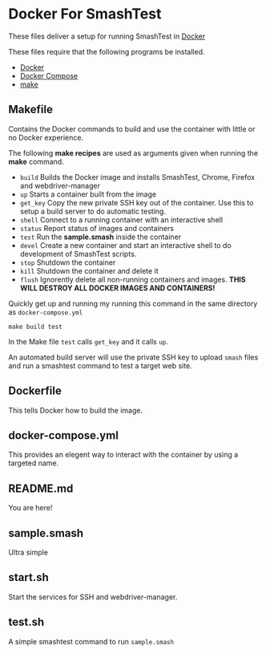 # Docker For SmashTest
These files deliver a setup for running SmashTest in [Docker](https://github.com/docker/docker-ce)

These files require that the following programs be installed.
 - [Docker](https://www.docker.com/)
 - [Docker Compose](https://docs.docker.com/compose/)
 - [make](https://www.gnu.org/software/make/)

## Makefile
Contains the Docker commands to build and use the container with little or no Docker experience.

The following **make recipes** are used as arguments given when running the **make** command.
 - ``build`` Builds the Docker image and installs SmashTest, Chrome, Firefox and webdriver-manager
 - ``up`` Starts a container built from the image
 - ``get_key`` Copy the new private SSH key out of the container. Use this to setup a build server to do automatic testing.
 - ``shell`` Connect to a running container with an interactive shell
 - ``status`` Report status of images and containers
 - ``test`` Run the **sample.smash** inside the container
 - ``devel`` Create a new container and start an interactive shell to do development of SmashTest scripts.
 - ``stop`` Shutdown the container
 - ``kill`` Shutdown the container and delete it
 - ``flush`` Ignorently delete all non-running containers and images. **THIS WILL DESTROY ALL DOCKER IMAGES AND CONTAINERS!**

Quickly get up and running my running this command in the same directory as ``docker-compose.yml``
```make
make build test
```
In the Make file ``test`` calls ``get_key`` and it calls ``up``.

An automated build server will use the private SSH key to upload ``smash`` files and run a smashtest command to test a target web site.

## Dockerfile
This tells Docker how to build the image.

## docker-compose.yml
This provides an elegent way to interact with the container by using a targeted name.

## README.md
You are here!

## sample.smash
Ultra simple 

## start.sh
Start the services for SSH and webdriver-manager.

## test.sh
A simple smashtest command to run ``sample.smash``
